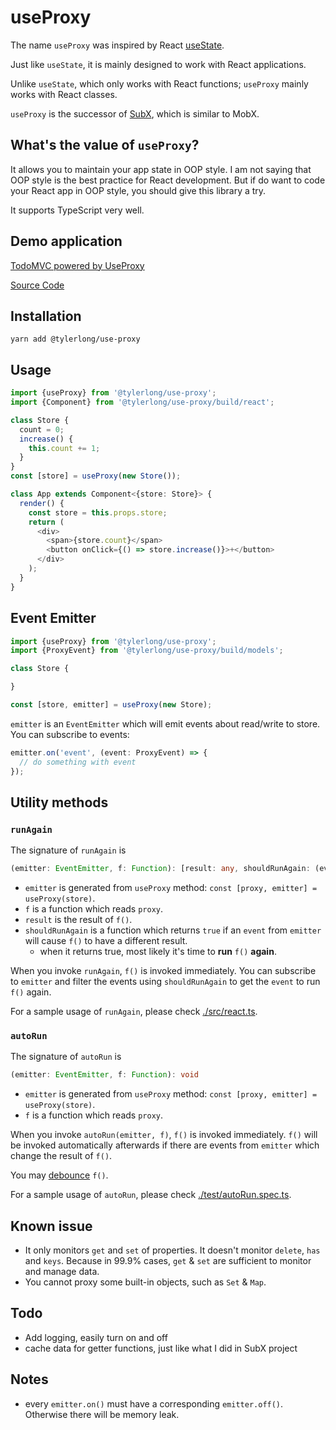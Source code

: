 # useProxy

The name `useProxy` was inspired by React [useState](https://reactjs.org/docs/hooks-intro.html).

Just like `useState`, it is mainly designed to work with React applications. 

Unlike `useState`, which only works with React functions; `useProxy` mainly works with React classes.

`useProxy` is the successor of [SubX](https://github.com/tylerlong/subx), which is similar to MobX.


## What's the value of `useProxy`?

It allows you to maintain your app state in OOP style. 
I am not saying that OOP style is the best practice for React development. 
But if do want to code your React app in OOP style, you should give this library a try.

It supports TypeScript very well. 


## Demo application

[TodoMVC powered by UseProxy](chuntaoliu.com/use-proxy-demo-todomvc/)

[Source Code](https://github.com/tylerlong/use-proxy-demo-todomvc)


## Installation

```
yarn add @tylerlong/use-proxy
```


## Usage

```ts
import {useProxy} from '@tylerlong/use-proxy';
import {Component} from '@tylerlong/use-proxy/build/react';

class Store {
  count = 0;
  increase() {
    this.count += 1;
  }
}
const [store] = useProxy(new Store());

class App extends Component<{store: Store}> {
  render() {
    const store = this.props.store;
    return (
      <div>
        <span>{store.count}</span>
        <button onClick={() => store.increase()}>+</button>
      </div>
    );
  }
}
```

## Event Emitter

```ts
import {useProxy} from '@tylerlong/use-proxy';
import {ProxyEvent} from '@tylerlong/use-proxy/build/models';

class Store {

}

const [store, emitter] = useProxy(new Store);
```

`emitter` is an `EventEmitter` which will emit events about read/write to store. You can subscribe to events:

```ts
emitter.on('event', (event: ProxyEvent) => {
  // do something with event
});
```


## Utility methods

### `runAgain`

The signature of `runAgain` is

```ts
(emitter: EventEmitter, f: Function): [result: any, shouldRunAgain: (event: ProxyEvent) => boolean]
```

- `emitter` is generated from `useProxy` method: `const [proxy, emitter] = useProxy(store)`.
- `f` is a function which reads `proxy`.
- `result` is the result of `f()`.
- `shouldRunAgain` is a function which returns `true` if an `event` from `emitter` will cause `f()` to have a different result.
  - when it returns true, most likely it's time to **run** `f()` **again**.

When you invoke `runAgain`, `f()` is invoked immediately. 
You can subscribe to `emitter` and filter the events using `shouldRunAgain` to get the `event` to run `f()` again.

For a sample usage of `runAgain`, please check [./src/react.ts](./src/react.ts).


### `autoRun`

The signature of `autoRun` is

```ts
(emitter: EventEmitter, f: Function): void
```

- `emitter` is generated from `useProxy` method: `const [proxy, emitter] = useProxy(store)`.
- `f` is a function which reads `proxy`.

When you invoke `autoRun(emitter, f)`, `f()` is invoked immediately.
`f()` will be invoked automatically afterwards if there are events from `emitter` which change the result of `f()`.

You may [debounce](https://lodash.com/docs/4.17.15#debounce) `f()`.

For a sample usage of `autoRun`, please check [./test/autoRun.spec.ts](./test/autoRun.spec.ts).


## Known issue

- It only monitors `get` and `set` of properties. It doesn't monitor `delete`, `has` and `keys`. Because in 99.9% cases, `get` & `set` are sufficient to monitor and manage data.
- You cannot proxy some built-in objects, such as `Set` & `Map`.


## Todo

- Add logging, easily turn on and off
- cache data for getter functions, just like what I did in SubX project


## Notes

- every `emitter.on()` must have a corresponding `emitter.off()`. Otherwise there will be memory leak.
